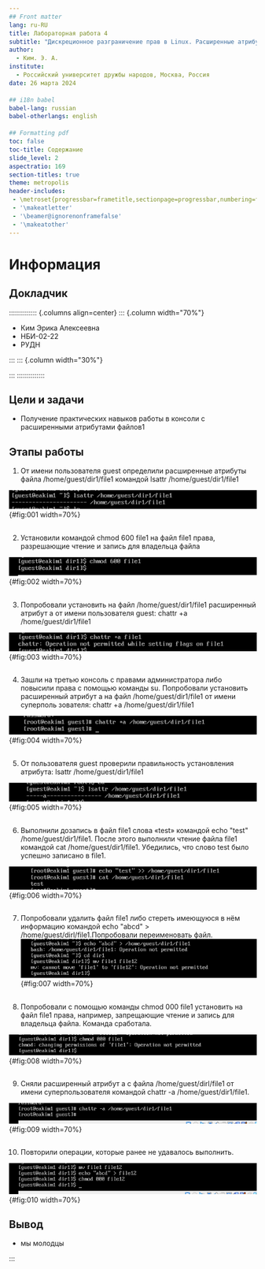 ```yaml
---
## Front matter
lang: ru-RU
title: Лабораторная работа 4
subtitle: "Дискреционное разграничение прав в Linux. Расширенные атрибуты"
author:
  - Ким. Э. А.
institute:
  - Российский университет дружбы народов, Москва, Россия
date: 26 марта 2024

## i18n babel
babel-lang: russian
babel-otherlangs: english

## Formatting pdf
toc: false
toc-title: Содержание
slide_level: 2
aspectratio: 169
section-titles: true
theme: metropolis
header-includes:
 - \metroset{progressbar=frametitle,sectionpage=progressbar,numbering=fraction}
 - '\makeatletter'
 - '\beamer@ignorenonframefalse'
 - '\makeatother'
---
```


# Информация

## Докладчик

:::::::::::::: {.columns align=center}
::: {.column width="70%"}

  * Ким Эрика Алексеевна 
  * НБИ-02-22
  * РУДН 


:::
::: {.column width="30%"}



:::
::::::::::::::


## Цели и задачи

- Получение практических навыков работы в консоли с расширенными атрибутами файлов1


## Этапы работы

1. От имени пользователя guest определили расширенные атрибуты файла /home/guest/dir1/file1 командой lsattr /home/guest/dir1/file1  

![1](image/1.png){#fig:001 width=70%}

##

2. Установили командой chmod 600 file1 на файл file1 права, разрешающие чтение и запись для владельца файла 

![2](image/2.png){#fig:002 width=70%}

##

3. Попробовали установить на файл /home/guest/dir1/file1 расширенный атрибут a от имени пользователя guest: chattr +a /home/guest/dir1/file1 

![3](image/3.png){#fig:003 width=70%}

##

4. Зашли на третью консоль с правами администратора либо повысили права с помощью команды su. Попробовали установить расширенный атрибут a на файл /home/guest/dir1/file1 от имени суперполь зователя: chattr +a /home/guest/dir1/file1 

![4](image/4.png){#fig:004 width=70%}

##

5. От пользователя guest проверили правильность установления атрибута: lsattr /home/guest/dir1/file1 

![5](image/5.png){#fig:005 width=70%}

##

6. Выполнили дозапись в файл file1 слова «test» командой echo "test" /home/guest/dir1/file1. После этого выполнили чтение файла file1 командой cat /home/guest/dir1/file1. Убедились, что слово test было успешно записано в file1. 

![6](image/6.png){#fig:006 width=70%}

##

7. Попробовали удалить файл file1 либо стереть имеющуюся в нём информацию командой echo "abcd" > /home/guest/dirl/file1.Попробовали переименовать файл. 
![7](image/7.png){#fig:007 width=70%}

##

8. Попробовали с помощью команды chmod 000 file1 установить на файл file1 права, например, запрещающие чтение и запись для владельца файла. Команда сработала. 

![8](image/8.png){#fig:008 width=70%}

##

9. Сняли расширенный атрибут a с файла /home/guest/dirl/file1 от имени суперпользователя командой
chattr -a /home/guest/dir1/file1. 

![9](image/9.png){#fig:009 width=70%}

##

10. Повторили операции, которые ранее не удавалось выполнить. 

![10](image/10.png){#fig:010 width=70%}

##


  
## Вывод 

- мы молодцы 

:::
